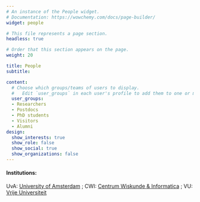 ```yaml
---
# An instance of the People widget.
# Documentation: https://wowchemy.com/docs/page-builder/
widget: people

# This file represents a page section.
headless: true

# Order that this section appears on the page.
weight: 20

title: People
subtitle:

content:
  # Choose which groups/teams of users to display.
  #   Edit `user_groups` in each user's profile to add them to one or more of these groups.
  user_groups:
  - Researchers
  - Postdocs
  - PhD students
  - Visitors
  - Alumni
design:
  show_interests: true
  show_role: false
  show_social: true
  show_organizations: false
---
```

#### Institutions:
UvA: [University of Amsterdam](https://uva.nl) ;
CWI: [Centrum Wiskunde & Informatica](https://cwi.nl) ;
VU: [Vrije Universiteit](https://vu.nl)
